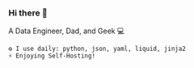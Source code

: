 ### Hi there 👋

<!--
**deamos/deamos** is a ✨ _special_ ✨ repository because its `README.md` (this file) appears on your GitHub profile.

Here are some ideas to get you started:

- 🔭 I’m currently working on ...
- 🌱 I’m currently learning ...
- 👯 I’m looking to collaborate on ...
- 🤔 I’m looking for help with ...
- 💬 Ask me about ...
- 📫 How to reach me: ...
- 😄 Pronouns: ...
- ⚡ Fun fact: ...
-->

A Data Engineer, Dad, and Geek 💻

    ⚙️ I use daily: python, json, yaml, liquid, jinja2
    ⚡ Enjoying Self-Hosting!
